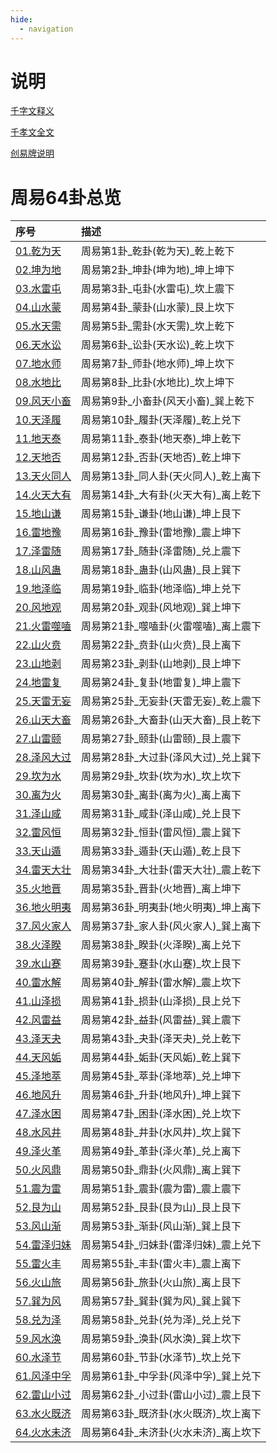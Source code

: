 ```yaml
---
hide:
  - navigation
---
```

# 说明
[千字文释义](千字文释义.md)

[千孝文全文](千孝文.md)

[创易牌说明](创易牌说明.md)

# 周易64卦总览

| 序号                  | 描述                    |
|:--------------------|:----------------------|
| [01.乾为天](01.乾为天/)   | 周易第1卦_乾卦(乾为天)_乾上乾下    |
| [02.坤为地](02.坤为地/)   | 周易第2卦_坤卦(坤为地)_坤上坤下    |
| [03.水雷屯](03.水雷屯/)   | 周易第3卦_屯卦(水雷屯)_坎上震下    |
| [04.山水蒙](04.山水蒙/)   | 周易第4卦_蒙卦(山水蒙)_艮上坎下    |
| [05.水天需](05.水天需/)   | 周易第5卦_需卦(水天需)_坎上乾下    |
| [06.天水讼](06.天水讼/)   | 周易第6卦_讼卦(天水讼)_乾上坎下    |
| [07.地水师](07.地水师/)   | 周易第7卦_师卦(地水师)_坤上坎下    |
| [08.水地比](08.水地比/)   | 周易第8卦_比卦(水地比)_坎上坤下    |
| [09.风天小畜](09.风天小畜/) | 周易第9卦_小畜卦(风天小畜)_巽上乾下  |
| [10.天泽履](10.天泽履/)   | 周易第10卦_履卦(天泽履)_乾上兑下   |
| [11.地天泰](11.地天泰/)   | 周易第11卦_泰卦(地天泰)_坤上乾下   |
| [12.天地否](12.天地否/)   | 周易第12卦_否卦(天地否)_乾上坤下   |
| [13.天火同人](13.天火同人/) | 周易第13卦_同人卦(天火同人)_乾上离下 |
| [14.火天大有](14.火天大有/) | 周易第14卦_大有卦(火天大有)_离上乾下 |
| [15.地山谦](15.地山谦/)   | 周易第15卦_谦卦(地山谦)_坤上艮下   |
| [16.雷地豫](16.雷地豫/)   | 周易第16卦_豫卦(雷地豫)_震上坤下   |
| [17.泽雷随](17.泽雷随/)   | 周易第17卦_随卦(泽雷随)_兑上震下   |
| [18.山风蛊](18.山风蛊/)   | 周易第18卦_蛊卦(山风蛊)_艮上巽下   |
| [19.地泽临](19.地泽临/)   | 周易第19卦_临卦(地泽临)_坤上兑下   |
| [20.风地观](20.风地观/)   | 周易第20卦_观卦(风地观)_巽上坤下   |
| [21.火雷噬嗑](21.火雷噬嗑/) | 周易第21卦_噬嗑卦(火雷噬嗑)_离上震下 |
| [22.山火贲](22.山火贲/)   | 周易第22卦_贲卦(山火贲)_艮上离下   |
| [23.山地剥](23.山地剥/)   | 周易第23卦_剥卦(山地剥)_艮上坤下   |
| [24.地雷复](24.地雷复/)   | 周易第24卦_复卦(地雷复)_坤上震下   |
| [25.天雷无妄](25.天雷无妄/) | 周易第25卦_无妄卦(天雷无妄)_乾上震下 |
| [26.山天大畜](26.山天大畜/) | 周易第26卦_大畜卦(山天大畜)_艮上乾下 |
| [27.山雷颐](27.山雷颐/)   | 周易第27卦_颐卦(山雷颐)_艮上震下   |
| [28.泽风大过](28.泽风大过/) | 周易第28卦_大过卦(泽风大过)_兑上巽下 |
| [29.坎为水](29.坎为水/)   | 周易第29卦_坎卦(坎为水)_坎上坎下   |
| [30.离为火](30.离为火/)   | 周易第30卦_离卦(离为火)_离上离下   |
| [31.泽山咸](31.泽山咸/)   | 周易第31卦_咸卦(泽山咸)_兑上艮下   |
| [32.雷风恒](32.雷风恒/)   | 周易第32卦_恒卦(雷风恒)_震上巽下   |
| [33.天山遁](33.天山遁/)   | 周易第33卦_遁卦(天山遁)_乾上艮下   |
| [34.雷天大壮](34.雷天大壮/) | 周易第34卦_大壮卦(雷天大壮)_震上乾下 |
| [35.火地晋](35.火地晋/)   | 周易第35卦_晋卦(火地晋)_离上坤下   |
| [36.地火明夷](36.地火明夷/) | 周易第36卦_明夷卦(地火明夷)_坤上离下 |
| [37.风火家人](37.风火家人/) | 周易第37卦_家人卦(风火家人)_巽上离下 |
| [38.火泽睽](38.火泽睽/)   | 周易第38卦_睽卦(火泽睽)_离上兑下   |
| [39.水山蹇](39.水山蹇/)   | 周易第39卦_蹇卦(水山蹇)_坎上艮下   |
| [40.雷水解](40.雷水解/)   | 周易第40卦_解卦(雷水解)_震上坎下   |
| [41.山泽损](41.山泽损/)   | 周易第41卦_损卦(山泽损)_艮上兑下   |
| [42.风雷益](42.风雷益/)   | 周易第42卦_益卦(风雷益)_巽上震下   |
| [43.泽天夬](43.泽天夬/)   | 周易第43卦_夬卦(泽天夬)_兑上乾下   |
| [44.天风姤](44.天风姤/)   | 周易第44卦_姤卦(天风姤)_乾上巽下   |
| [45.泽地萃](45.泽地萃/)   | 周易第45卦_萃卦(泽地萃)_兑上坤下   |
| [46.地风升](46.地风升/)   | 周易第46卦_升卦(地风升)_坤上巽下   |
| [47.泽水困](47.泽水困/)   | 周易第47卦_困卦(泽水困)_兑上坎下   |
| [48.水风井](48.水风井/)   | 周易第48卦_井卦(水风井)_坎上巽下   |
| [49.泽火革](49.泽火革/)   | 周易第49卦_革卦(泽火革)_兑上离下   |
| [50.火风鼎](50.火风鼎/)   | 周易第50卦_鼎卦(火风鼎)_离上巽下   |
| [51.震为雷](51.震为雷/)   | 周易第51卦_震卦(震为雷)_震上震下   |
| [52.艮为山](52.艮为山/)   | 周易第52卦_艮卦(艮为山)_艮上艮下   |
| [53.风山渐](53.风山渐/)   | 周易第53卦_渐卦(风山渐)_巽上艮下   |
| [54.雷泽归妹](54.雷泽归妹/) | 周易第54卦_归妹卦(雷泽归妹)_震上兑下 |
| [55.雷火丰](55.雷火丰/)   | 周易第55卦_丰卦(雷火丰)_震上离下   |
| [56.火山旅](56.火山旅/)   | 周易第56卦_旅卦(火山旅)_离上艮下   |
| [57.巽为风](57.巽为风/)   | 周易第57卦_巽卦(巽为风)_巽上巽下   |
| [58.兑为泽](58.兑为泽/)   | 周易第58卦_兑卦(兑为泽)_兑上兑下   |
| [59.风水涣](59.风水涣/)   | 周易第59卦_涣卦(风水涣)_巽上坎下   |
| [60.水泽节](60.水泽节/)   | 周易第60卦_节卦(水泽节)_坎上兑下   |
| [61.风泽中孚](61.风泽中孚/) | 周易第61卦_中孚卦(风泽中孚)_巽上兑下 |
| [62.雷山小过](62.雷山小过/) | 周易第62卦_小过卦(雷山小过)_震上艮下 |
| [63.水火既济](63.水火既济/) | 周易第63卦_既济卦(水火既济)_坎上离下 |
| [64.火水未济](64.火水未济/) | 周易第64卦_未济卦(火水未济)_离上坎下 |

